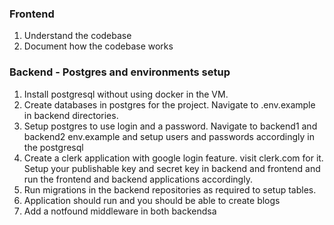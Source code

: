 ### Frontend

1. Understand the codebase
2. Document how the codebase works


### Backend - Postgres and environments setup

1. Install postgresql without using docker in the VM.
2. Create databases in postgres for the project. Navigate to .env.example in backend directories. 
3. Setup postgres to use login and a password. Navigate to backend1 and backend2 env.example and setup users and passwords accordingly in the postgresql
4. Create a clerk application with google login feature. visit clerk.com for it. Setup your publishable key and secret key in backend and frontend and run the frontend and backend applications accordingly.
5. Run migrations in the backend repositories as required to setup tables.
6. Application should run and you should be able to create blogs
7. Add a notfound middleware in both backendsa